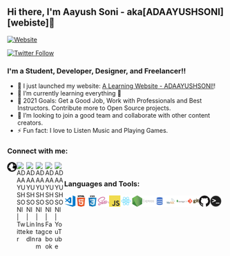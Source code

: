 ## Hi there, I'm Aayush Soni - aka[ADAAYUSHSONI][webiste]👋

[![Website](https://img.shields.io/website?label=ADAAYUSHSONI&style=for-the-badge&up_color=critical&up_message=Going%21&url=https%3A%2F%2Fa-a-y-u-s-h-s-o-n-i.github.io%2FADAAYUSHSONI%2F)](https://a-a-y-u-s-h-s-o-n-i.github.io/ADAAYUSHSONI/)

[![Twitter Follow](https://img.shields.io/twitter/url?color=red&label=Twitter&logo=Twitter&logoColor=blue&style=for-the-badge&url=https%3A%2F%2Ftwitter.com%2FAayush_soni_%2F)](https://twitter.com/Aayush_soni_)

### I'm a Student, Developer, Designer, and Freelancer!!

- 🔭 I just launched my website: [A Learning Website - ADAAYUSHSONI!][website]!
- 🌱 I’m currently learning everything 🤣
- 🥅 2021 Goals: Get a Good Job, Work with Professionals and Best Instructors. Contribute more to Open Source projects.
- 👯 I’m looking to join a good team and collaborate with other content creators.
- ⚡ Fun fact: I love to Listen Music and Playing Games.

### Connect with me:

[<img align="left" alt="ADAAYUSHSONI" width="22px" src="https://raw.githubusercontent.com/iconic/open-iconic/master/svg/globe.svg" />][website]
[<img align="left" alt="ADAAYUSHSONI | Twitter" width="22px" src="https://cdn.jsdelivr.net/npm/simple-icons@v3/icons/twitter.svg" />][twitter]
[<img align="left" alt="ADAAYUSHSONI | LinkedIn" width="22px" src="https://cdn.jsdelivr.net/npm/simple-icons@v3/icons/linkedin.svg" />][linkedin]
[<img align="left" alt="ADAAYUSHSONI | Instagram" width="22px" src="https://cdn.jsdelivr.net/npm/simple-icons@v3/icons/instagram.svg" />][instagram]
[<img align="left" alt="ADAAYUSHSONI | Facebook" width="22px" src="https://cdn.jsdelivr.net/npm/simple-icons@3.13.0/icons/facebook.svg" />][facebook]
[<img align="left" alt="ADAAYUSHSONI | YouTube" width="22px" src="https://cdn.jsdelivr.net/npm/simple-icons@v3/icons/youtube.svg" />][youtube]

<br />

### Languages and Tools:
[<img align="left" alt="Visual Studio Code" width="26px" src="https://raw.githubusercontent.com/github/explore/80688e429a7d4ef2fca1e82350fe8e3517d3494d/topics/visual-studio-code/visual-studio-code.png" />][website]
[<img align="left" alt="HTML5" width="26px" src="https://raw.githubusercontent.com/github/explore/80688e429a7d4ef2fca1e82350fe8e3517d3494d/topics/html/html.png" />][website]
[<img align="left" alt="CSS3" width="26px" src="https://raw.githubusercontent.com/github/explore/80688e429a7d4ef2fca1e82350fe8e3517d3494d/topics/css/css.png" />][website]
[<img align="left" alt="Sass" width="26px" src="https://raw.githubusercontent.com/github/explore/80688e429a7d4ef2fca1e82350fe8e3517d3494d/topics/sass/sass.png" />][website]
[<img align="left" alt="JavaScript" width="26px" src="https://raw.githubusercontent.com/github/explore/80688e429a7d4ef2fca1e82350fe8e3517d3494d/topics/javascript/javascript.png" />][website]
[<img align="left" alt="React" width="26px" src="https://raw.githubusercontent.com/github/explore/80688e429a7d4ef2fca1e82350fe8e3517d3494d/topics/react/react.png" />][website]
[<img align="left" alt="Node.js" width="26px" src="https://raw.githubusercontent.com/github/explore/80688e429a7d4ef2fca1e82350fe8e3517d3494d/topics/nodejs/nodejs.png" />][website]
[<img align="left" alt="Express" width="26px" src="https://raw.githubusercontent.com/github/explore/361e2821e2dea67711cde99c9c40ed357061cf27/topics/express/express.png" />][website]
[<img align="left" alt="SQL" width="26px" src="https://raw.githubusercontent.com/github/explore/80688e429a7d4ef2fca1e82350fe8e3517d3494d/topics/sql/sql.png" />][website]
[<img align="left" alt="MySQL" width="26px" src="https://raw.githubusercontent.com/github/explore/80688e429a7d4ef2fca1e82350fe8e3517d3494d/topics/mysql/mysql.png" />][website]
[<img align="left" alt="MongoDB" width="26px" src="https://raw.githubusercontent.com/github/explore/80688e429a7d4ef2fca1e82350fe8e3517d3494d/topics/mongodb/mongodb.png" />][website]
[<img align="left" alt="Git" width="26px" src="https://raw.githubusercontent.com/github/explore/80688e429a7d4ef2fca1e82350fe8e3517d3494d/topics/git/git.png" />][website]
[<img align="left" alt="GitHub" width="26px" src="https://raw.githubusercontent.com/github/explore/78df643247d429f6cc873026c0622819ad797942/topics/github/github.png" />][website]
[<img align="left" alt="Terminal" width="26px" src="https://raw.githubusercontent.com/github/explore/80688e429a7d4ef2fca1e82350fe8e3517d3494d/topics/terminal/terminal.png" />][website]


[website]: https://a-a-y-u-s-h-s-o-n-i.github.io/ADAAYUSHSONI/
[twitter]: https://twitter.com/Aayush_soni_
[linkedin]: https://www.linkedin.com/in/aayush-soni/
[instagram]: https://www.instagram.com/a_a_y_u_s_h_s_o_n_i/
[facebook]: https://www.facebook.com/ADAAYUSHSONI
[github]: https://github.com/A-a-y-u-s-h-s-o-n-i
[youtube]: https://www.youtube.com/channel/UC5_s3ddEDTFcmQfbwDDkOWg